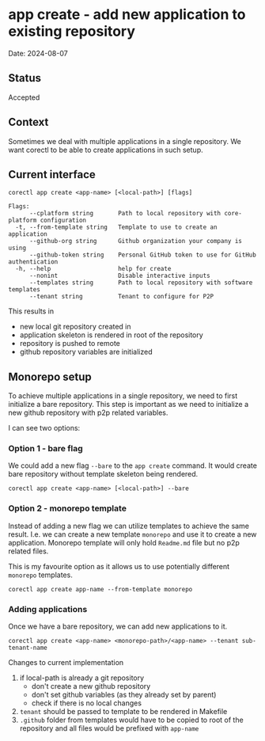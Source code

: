 # app create - add new application to existing repository

Date: 2024-08-07

## Status

Accepted

## Context

Sometimes we deal with multiple applications in a single repository.
We want corectl to be able to create applications in such setup. 


## Current interface

```shell
corectl app create <app-name> [<local-path>] [flags]

Flags:
      --cplatform string       Path to local repository with core-platform configuration
  -t, --from-template string   Template to use to create an application
      --github-org string      Github organization your company is using
      --github-token string    Personal GitHub token to use for GitHub authentication
  -h, --help                   help for create
      --nonint                 Disable interactive inputs
      --templates string       Path to local repository with software templates
      --tenant string          Tenant to configure for P2P
```

This results in 
- new local git repository created in <local-path>
- application skeleton is rendered in root of the repository
- repository is pushed to remote
- github repository variables are initialized

## Monorepo setup

To achieve multiple applications in a single repository, we need to first initialize a bare repository.
This step is important as we need to initialize a new github repository with p2p related variables.

I can see two options:

### Option 1 - bare flag

We could add a new flag `--bare` to the `app create` command. It would create bare repository without template skeleton being rendered.

```shell
corectl app create <app-name> [<local-path>] --bare
```

### Option 2 - monorepo template

Instead of adding a new flag we can utilize templates to achieve the same result.
I.e. we can create a new template `monorepo` and use it to create a new application.
Monorepo template will only hold `Readme.md` file but no p2p related files.

This is my favourite option as it allows us to use potentially different `monorepo` templates.

```shell
corectl app create app-name --from-template monorepo
```

### Adding applications

Once we have a bare repository, we can add new applications to it.

```shell
corectl app create <app-name> <monorepo-path>/<app-name> --tenant sub-tenant-name
```

Changes to current implementation

1. if local-path is already a git repository
   - don't create a new github repository
   - don't set github variables (as they already set by parent)
   - check if there is no local changes
2. `tenant` should be passed to template to be rendered in Makefile
3. `.github` folder from templates would have to be copied to root of the repository
and all files would be prefixed with `app-name`

